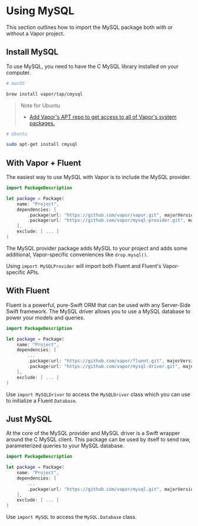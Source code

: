 # Using MySQL

This section outlines how to import the MySQL package both with or without a Vapor project.

## Install MySQL

To use MySQL, you need to have the C MySQL library installed on your computer.

```sh
# macOS

brew install vapor/tap/cmysql
```

> Note for Ubuntu
> * [Add Vapor's APT repo to get access to all of Vapor's system packages.](https://docs.vapor.codes/2.0/getting-started/install-on-ubuntu/#apt-repo)

```sh
# Ubuntu

sudo apt-get install cmysql
```

## With Vapor + Fluent

The easiest way to use MySQL with Vapor is to include the MySQL provider.

```swift
import PackageDescription

let package = Package(
    name: "Project",
    dependencies: [
        .package(url: "https://github.com/vapor/vapor.git", majorVersion: 2),
        .package(url: "https://github.com/vapor/mysql-provider.git", majorVersion: 2)
    ],
    exclude: [ ... ]
)
```

The MySQL provider package adds MySQL to your project and adds some additional, Vapor-specific conveniences like `drop.mysql()`.

Using `import MySQLProvider` will import both Fluent and Fluent's Vapor-specific APIs.

## With Fluent

Fluent is a powerful, pure-Swift ORM that can be used with any Server-Side Swift framework. The MySQL driver allows you to use a MySQL database to power your models and queries.

```swift
import PackageDescription

let package = Package(
    name: "Project",
    dependencies: [
        ...
        .package(url: "https://github.com/vapor/fluent.git", majorVersion: 2),
        .package(url: "https://github.com/vapor/mysql-driver.git", majorVersion: 2)
    ],
    exclude: [ ... ]
)
```

Use `import MySQLDriver` to access the `MySQLDriver` class which you can use to initialize a Fluent `Database`.

## Just MySQL

At the core of the MySQL provider and MySQL driver is a Swift wrapper around the C MySQL client. This package can be used by itself to send raw, parameterized queries to your MySQL database.

```swift
import PackageDescription

let package = Package(
    name: "Project",
    dependencies: [
        ...
        .package(url: "https://github.com/vapor/mysql.git", majorVersion: 2)
    ],
    exclude: [ ... ]
)
```

Use `import MySQL` to access the `MySQL.Database` class.
